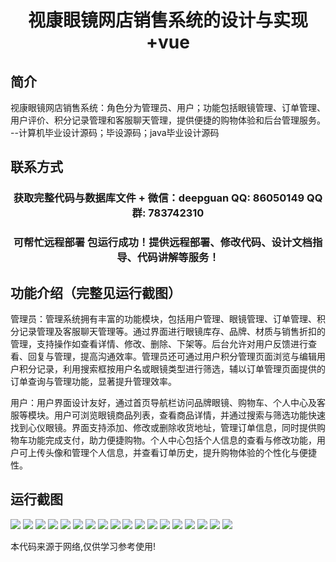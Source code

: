 <p><h1 align="center">视康眼镜网店销售系统的设计与实现+vue</h1></p>

## 简介
视康眼镜网店销售系统：角色分为管理员、用户；功能包括眼镜管理、订单管理、用户评价、积分记录管理和客服聊天管理，提供便捷的购物体验和后台管理服务。    --计算机毕业设计源码；毕设源码；java毕业设计源码


## 联系方式
<p><h3 align="center">获取完整代码与数据库文件 + 微信：deepguan QQ: 86050149 QQ群: 783742310</h3></p>
<p><h3 align="center">可帮忙远程部署 包运行成功！提供远程部署、修改代码、设计文档指导、代码讲解等服务！</h3></p>

## 功能介绍（完整见运行截图）
管理员：管理系统拥有丰富的功能模块，包括用户管理、眼镜管理、订单管理、积分记录管理及客服聊天管理等。通过界面进行眼镜库存、品牌、材质与销售折扣的管理，支持操作如查看详情、修改、删除、下架等。后台允许对用户反馈进行查看、回复与管理，提高沟通效率。管理员还可通过用户积分管理页面浏览与编辑用户积分记录，利用搜索框按用户名或眼镜类型进行筛选，辅以订单管理页面提供的订单查询与管理功能，显著提升管理效率。

用户：用户界面设计友好，通过首页导航栏访问品牌眼镜、购物车、个人中心及客服等模块。用户可浏览眼镜商品列表，查看商品详情，并通过搜索与筛选功能快速找到心仪眼镜。界面支持添加、修改或删除收货地址，管理订单信息，同时提供购物车功能完成支付，助力便捷购物。个人中心包括个人信息的查看与修改功能，用户可上传头像和管理个人信息，并查看订单历史，提升购物体验的个性化与便捷性。


## 运行截图
![](img/001.jpg)
![](img/002.jpg)
![](img/003.jpg)
![](img/004.jpg)
![](img/005.jpg)
![](img/006.jpg)
![](img/007.jpg)
![](img/008.jpg)
![](img/009.jpg)
![](img/010.jpg)
![](img/011.jpg)
![](img/012.jpg)
![](img/013.jpg)
![](img/014.jpg)
![](img/015.jpg)
![](img/016.jpg)
![](img/017.jpg)
![](img/018.jpg)

<p>本代码来源于网络,仅供学习参考使用!</p>
